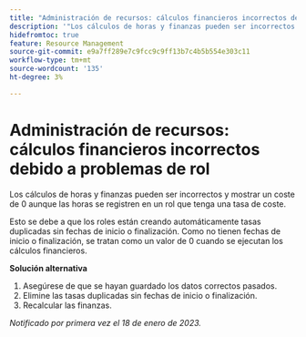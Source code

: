 ```yaml
---
title: "Administración de recursos: cálculos financieros incorrectos debido a problemas de roles de trabajo"
description: '"Los cálculos de horas y finanzas pueden ser incorrectos y mostrar un coste de 0 aunque las horas se registren en un rol que tenga una tasa de coste".'
hidefromtoc: true
feature: Resource Management
source-git-commit: e9a7ff289e7c9fcc9c9ff13b7c4b5b554e303c11
workflow-type: tm+mt
source-wordcount: '135'
ht-degree: 3%

---
```



# Administración de recursos: cálculos financieros incorrectos debido a problemas de rol

Los cálculos de horas y finanzas pueden ser incorrectos y mostrar un coste de 0 aunque las horas se registren en un rol que tenga una tasa de coste.

Esto se debe a que los roles están creando automáticamente tasas duplicadas sin fechas de inicio o finalización. Como no tienen fechas de inicio o finalización, se tratan como un valor de 0 cuando se ejecutan los cálculos financieros.

**Solución alternativa**

1. Asegúrese de que se hayan guardado los datos correctos pasados.
1. Elimine las tasas duplicadas sin fechas de inicio o finalización.
1. Recalcular las finanzas.

_Notificado por primera vez el 18 de enero de 2023._
